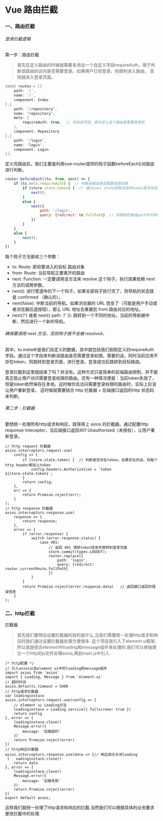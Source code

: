 # Vue 路由拦截

### 一、路由拦截

###### 登录拦截逻辑

第一步：路由拦截

> 首先在定义路由的时候就需要多添加一个自定义字段requireAuth，用于判断该路由的访问是否需要登录。如果用户已经登录，则顺利进入路由， 否则就进入登录页面。



```csharp
const routes = [{
    path: '/',
    name: '/',
    component: Index
},{
    path: '/repository',
    name: 'repository',
    meta: {
        requireAuth: true,  // 添加该字段，表示进入这个路由是需要登录的
    },
    component: Repository
},{
    path: '/login',
    name: 'login',
    component: Login
}];
```

定义完路由后，我们主要是利用vue-router提供的钩子函数beforeEach()对路由进行判断。



```jsx
router.beforeEach((to, from, next) => {
    if (to.meta.requireAuth) {  // 判断该路由是否需要登录权限
        if (store.state.token) {  // 通过vuex state获取当前的token是否存在
            next();
        }
        else {
            next({
                path: '/login',
                query: {redirect: to.fullPath}  // 将跳转的路由path作为参数，登录成功后跳转到该路由
            })
        }
    }
    else {
        next();
    }
})
```

每个钩子方法接收三个参数：

- to: Route: 即将要进入的目标 路由对象
- from: Route: 当前导航正要离开的路由
- next: Function: 一定要调用该方法来 resolve 这个钩子。执行效果依赖 next 方法的调用参数。
- next(): 进行管道中的下一个钩子。如果全部钩子执行完了，则导航的状态就是 confirmed （确认的）。
- next(false): 中断当前的导航。如果浏览器的 URL 改变了（可能是用户手动或者浏览器后退按钮），那么 URL 地址会重置到 from 路由对应的地址。
- next(‘/’) 或者 next({ path: ‘/’ }): 跳转到一个不同的地址。当前的导航被中断，然后进行一个新的导航。

###### 确保要调用 next 方法，否则钩子就不会被 resolved。

其中，to.meta中是我们自定义的数据，其中就包括我们刚刚定义的requireAuth字段。通过这个字段来判断该路由是否需要登录权限。需要的话，同时当前应用不存在token，则跳转到登录页面，进行登录。登录成功后跳转到目标路由。

登录拦截到这里就结束了吗？并没有。这种方式只是简单的前端路由控制，并不能真正阻止用户访问需要登录权限的路由。还有一种情况便是：当前token失效了，但是token依然保存在本地。这时候你去访问需要登录权限的路由时，实际上应该让用户重新登录。
 这时候就需要结合 http 拦截器 + 后端接口返回的http 状态码来判断。

###### 第二步：拦截器

要想统一处理所有http请求和响应，就得用上 axios 的拦截器。通过配置http response inteceptor，当后端接口返回401 Unauthorized（未授权），让用户重新登录。



```tsx
// http request 拦截器
axios.interceptors.request.use(
    config => {
        if (store.state.token) {  // 判断是否存在token，如果存在的话，则每个http header都加上token
            config.headers.Authorization = `token ${store.state.token}`;
        }
        return config;
    },
    err => {
        return Promise.reject(err);
    }
);
// http response 拦截器
axios.interceptors.response.use(
    response => {
        return response;
    },
    error => {
        if (error.response) {
            switch (error.response.status) {
                case 401:
                    // 返回 401 清除token信息并跳转到登录页面
                    store.commit(types.LOGOUT);
                    router.replace({
                        path: 'login',
                        query: {redirect: router.currentRoute.fullPath}
                    })
            }
        }
        return Promise.reject(error.response.data)   // 返回接口返回的错误信息
    }
);
```

### 二、http拦截

拦截器

> 首先我们要明白设置拦截器的目的是什么,当我们需要统一处理http请求和响应时我们通过设置拦截器处理方便很多.
>  这个项目我引入了element ui框架,所以我是结合element中loading和message组件来处理的.我们可以单独建立一个http的js文件处理axios,再到main.js中引入.



```tsx
/* http配置 */
// 引入axios以及element ui中的loading和message组件
import axios from 'axios'
import { Loading, Message } from 'element-ui'
// 超时时间
axios.defaults.timeout = 5000
// http请求拦截器
var loadinginstace
axios.interceptors.request.use(config => {
    // element ui Loading方法
    loadinginstace = Loading.service({ fullscreen: true })
    return config
}, error => {
    loadinginstace.close()
    Message.error({
        message: '加载超时'
    })
    return Promise.reject(error)
})
// http响应拦截器
axios.interceptors.response.use(data => {// 响应成功关闭loading
 l   oadinginstace.close()
    return data
}, error => {
    loadinginstace.close()
    Message.error({
        message: '加载失败'
    })
    return Promise.reject(error)
})
export default axios;
```

这样我们就统一处理了http请求和响应的拦截.当然我们可以根据具体的业务要求更改拦截中的处理.